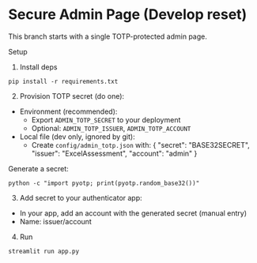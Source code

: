 # Secure Admin Page (Develop reset)

This branch starts with a single TOTP-protected admin page.

Setup

1) Install deps
```
pip install -r requirements.txt
```

2) Provision TOTP secret (do one):
- Environment (recommended):
  - Export `ADMIN_TOTP_SECRET` to your deployment
  - Optional: `ADMIN_TOTP_ISSUER`, `ADMIN_TOTP_ACCOUNT`
- Local file (dev only, ignored by git):
  - Create `config/admin_totp.json` with:
    {
      "secret": "BASE32SECRET",
      "issuer": "ExcelAssessment",
      "account": "admin"
    }

Generate a secret:
```
python -c "import pyotp; print(pyotp.random_base32())"
```

3) Add secret to your authenticator app:
- In your app, add an account with the generated secret (manual entry)
- Name: issuer/account

4) Run
```
streamlit run app.py
```
